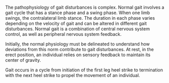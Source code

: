 The pathophysiology of gait disturbances is complex. Normal gait involves a gait cycle that has a stance phase and a swing phase. When one limb swings, the contralateral limb stance. The duration in each phase varies depending on the velocity of gait and can be altered in different gait disturbances. Normal gait is a combination of central nervous system control, as well as peripheral nervous system feedback.

Initially, the normal physiology must be delineated to understand how deviations from this norm contribute to gait disturbances. At rest, in the erect position, an individual relies on sensory feedback to maintain its center of gravity.

Gait occurs in a cycle from initiation of the first leg heel strike to termination with the next heel strike to propel the movement of an individual.